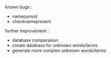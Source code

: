 known bugs :

- namepymod 
- checknamepresent 

further improvement :

 - database comparasion
 - create database for unknown words/terms
 - generate more complex unknown words/terms
 
